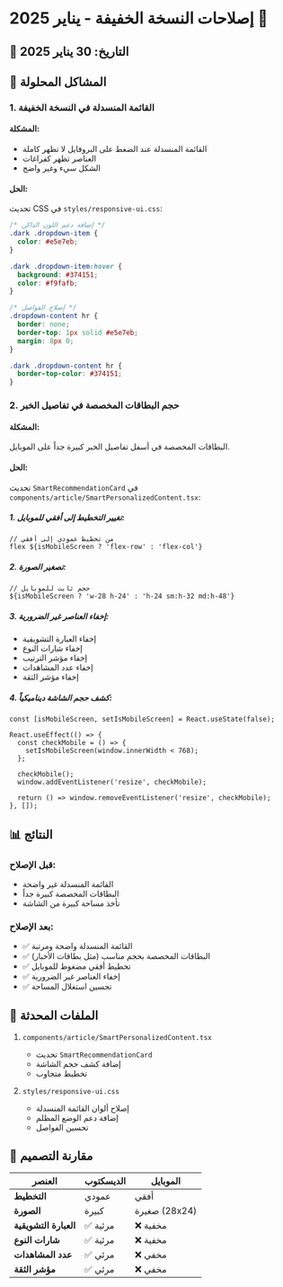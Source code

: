 # إصلاحات النسخة الخفيفة - يناير 2025 📱

## 📅 التاريخ: 30 يناير 2025

## 🐛 المشاكل المحلولة

### 1. القائمة المنسدلة في النسخة الخفيفة

#### المشكلة:
- القائمة المنسدلة عند الضغط على البروفايل لا تظهر كاملة
- العناصر تظهر كفراغات
- الشكل سيء وغير واضح

#### الحل:
تحديث CSS في `styles/responsive-ui.css`:

```css
/* إضافة دعم اللون الداكن */
.dark .dropdown-item {
  color: #e5e7eb;
}

.dark .dropdown-item:hover {
  background: #374151;
  color: #f9fafb;
}

/* إصلاح الفواصل */
.dropdown-content hr {
  border: none;
  border-top: 1px solid #e5e7eb;
  margin: 8px 0;
}

.dark .dropdown-content hr {
  border-top-color: #374151;
}
```

### 2. حجم البطاقات المخصصة في تفاصيل الخبر

#### المشكلة:
البطاقات المخصصة في أسفل تفاصيل الخبر كبيرة جداً على الموبايل.

#### الحل:
تحديث `SmartRecommendationCard` في `components/article/SmartPersonalizedContent.tsx`:

##### 1. **تغيير التخطيط إلى أفقي للموبايل**:
```tsx
// من تخطيط عمودي إلى أفقي
flex ${isMobileScreen ? 'flex-row' : 'flex-col'}
```

##### 2. **تصغير الصورة**:
```tsx
// حجم ثابت للموبايل
${isMobileScreen ? 'w-28 h-24' : 'h-24 sm:h-32 md:h-48'}
```

##### 3. **إخفاء العناصر غير الضرورية**:
- إخفاء العبارة التشويقية
- إخفاء شارات النوع
- إخفاء مؤشر الترتيب
- إخفاء عدد المشاهدات
- إخفاء مؤشر الثقة

##### 4. **كشف حجم الشاشة ديناميكياً**:
```tsx
const [isMobileScreen, setIsMobileScreen] = React.useState(false);

React.useEffect(() => {
  const checkMobile = () => {
    setIsMobileScreen(window.innerWidth < 768);
  };
  
  checkMobile();
  window.addEventListener('resize', checkMobile);
  
  return () => window.removeEventListener('resize', checkMobile);
}, []);
```

## 📊 النتائج

### قبل الإصلاح:
- القائمة المنسدلة غير واضحة
- البطاقات المخصصة كبيرة جداً
- تأخذ مساحة كبيرة من الشاشة

### بعد الإصلاح:
- ✅ القائمة المنسدلة واضحة ومرتبة
- ✅ البطاقات المخصصة بحجم مناسب (مثل بطاقات الأخبار)
- ✅ تخطيط أفقي مضغوط للموبايل
- ✅ إخفاء العناصر غير الضرورية
- ✅ تحسين استغلال المساحة

## 📁 الملفات المحدثة

1. `components/article/SmartPersonalizedContent.tsx`
   - تحديث `SmartRecommendationCard`
   - إضافة كشف حجم الشاشة
   - تخطيط متجاوب

2. `styles/responsive-ui.css`
   - إصلاح ألوان القائمة المنسدلة
   - إضافة دعم الوضع المظلم
   - تحسين الفواصل

## 🎨 مقارنة التصميم

| العنصر | الديسكتوب | الموبايل |
|--------|-----------|----------|
| **التخطيط** | عمودي | أفقي |
| **الصورة** | كبيرة | صغيرة (28x24) |
| **العبارة التشويقية** | ✅ مرئية | ❌ مخفية |
| **شارات النوع** | ✅ مرئية | ❌ مخفية |
| **عدد المشاهدات** | ✅ مرئي | ❌ مخفي |
| **مؤشر الثقة** | ✅ مرئي | ❌ مخفي | 